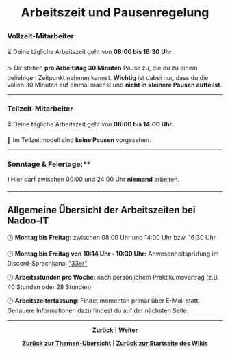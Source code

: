 # <p align="center">Arbeitszeit und Pausenregelung</p>

### Vollzeit-Mitarbeiter

⌛ Deine tägliche Arbeitszeit geht von **08:00 bis 16:30 Uhr**. 

☕ Dir stehen **pro Arbeitstag 30 Minuten** Pause zu, die du zu einem beliebigen Zeitpunkt nehmen kannst.
**Wichtig** ist dabei nur, dass du die vollen 30 Minuten auf einmal machst und **nicht in kleinere Pausen aufteilst**.

---

### Teilzeit-Mitarbeiter

⏳ Deine tägliche Arbeitszeit geht von **08:00 bis 14:00 Uhr**. 

🚫 Im Teilzeitmodell sind **keine Pausen** vorgesehen.

---

### Sonntage & Feiertage:**

❗ Hier darf zwischen 00:00 und 24:00 Uhr **niemand** arbeiten.

---

## Allgemeine Übersicht der Arbeitszeiten bei Nadoo-IT


🕒 **Montag bis Freitag:** zwischen 08:00 Uhr und 14:00 Uhr bzw. 16:30 Uhr 

🕒 **Montag bis Freitag von 10:14 Uhr - 10:30 Uhr:** Anwesenheitsprüfung im Discord-Sprachkanal ["33er"](https://discordapp.com/channels/1299292608744390707/1330880189475065910)

🕒 **Arbeitsstunden pro Woche:** nach persönlichem Praktikumsvertrag (z.B. 40 Stunden oder 28 Stunden)

🕒 **Arbeitszeiterfassung**: Findet momentan primär über E-Mail statt. Genauere Informationen dazu findest du auf der nächsten Seite.


---

<p align="center"><a href="/docs/01-organisation/README.md"><strong>Zurück</strong></a> | 
<a href="/docs/01-organisation/02-zeiterfassung/README.md"><strong>Weiter</strong></a></p>

<p align="center">
<a href="/docs/01-organisation/README.md/#dieser-themenbereich-beinhaltet-folgende-themen"><strong>Zurück zur Themen-Übersicht</strong></a> | <a href="/docs/00-willkommen/README.md"><strong>Zurück zur Startseite des Wikis</strong></a>
</p>